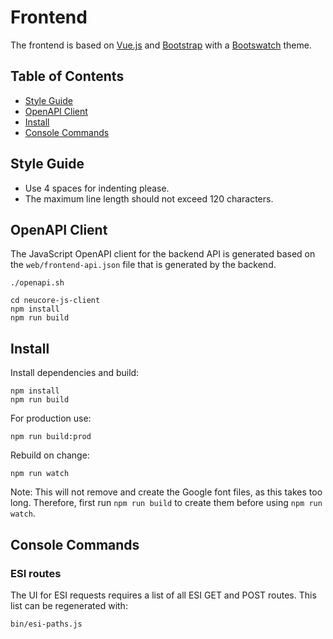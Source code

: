 # Frontend

The frontend is based on [Vue.js](https://vuejs.org) and
[Bootstrap](https://getbootstrap.com) with a [Bootswatch](https://bootswatch.com) theme.

## Table of Contents

<!-- toc -->

- [Style Guide](#style-guide)
- [OpenAPI Client](#openapi-client)
- [Install](#install)
- [Console Commands](#console-commands)

<!-- tocstop -->

## Style Guide

- Use 4 spaces for indenting please.
- The maximum line length should not exceed 120 characters.

## OpenAPI Client

The JavaScript OpenAPI client for the backend API is generated based on the `web/frontend-api.json` file 
that is generated by the backend.

```
./openapi.sh

cd neucore-js-client
npm install
npm run build
```

## Install

Install dependencies and build:

```
npm install
npm run build
```

For production use:

```
npm run build:prod
```

Rebuild on change:

```
npm run watch
```

Note: This will not remove and create the Google font files, as this takes too long. Therefore, first run 
`npm run build` to create them before using `npm run watch`.

## Console Commands

### ESI routes

The UI for ESI requests requires a list of all ESI GET and POST routes. This list can be regenerated with:

```
bin/esi-paths.js
```
